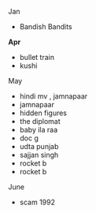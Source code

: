 Jan
- Bandish Bandits

**Apr**
- bullet train
- kushi

May
* hindi mv , jamnapaar
* jamnapaar 
* hidden figures
* the diplomat
* baby ila raa
* doc g
* udta punjab
* sajjan singh
* rocket b
* rocket b

June
* scam 1992

